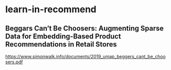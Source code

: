# learn-in-recommend
## Beggars Can’t Be Choosers: Augmenting Sparse Data for Embedding-Based Product Recommendations in Retail Stores
https://www.simonwalk.info/documents/2019_umap_beggers_cant_be_choosers.pdf
